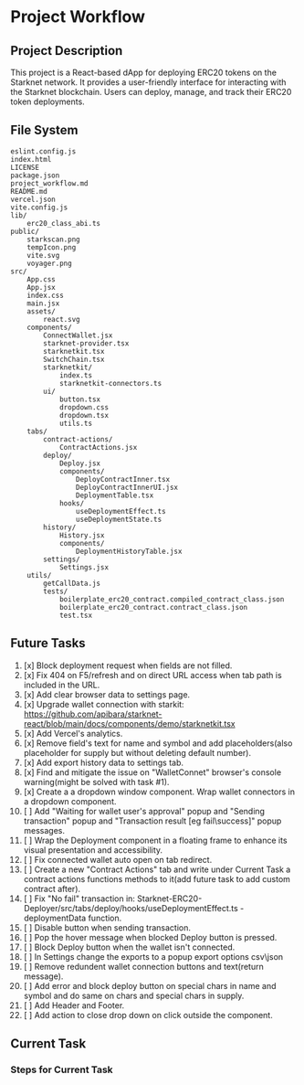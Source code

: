 # Project Workflow

## Project Description
This project is a React-based dApp for deploying ERC20 tokens on the Starknet network.
It provides a user-friendly interface for interacting with the Starknet blockchain.
Users can deploy, manage, and track their ERC20 token deployments.

## File System
```
eslint.config.js
index.html
LICENSE
package.json
project_workflow.md
README.md
vercel.json
vite.config.js
lib/
	erc20_class_abi.ts
public/
	starkscan.png
	tempIcon.png
	vite.svg
	voyager.png
src/
	App.css
	App.jsx
	index.css
	main.jsx
	assets/
		react.svg
	components/
		ConnectWallet.jsx
		starknet-provider.tsx
		starknetkit.tsx
		SwitchChain.tsx
		starknetkit/
			index.ts
			starknetkit-connectors.ts
		ui/
			button.tsx
			dropdown.css
			dropdown.tsx
			utils.ts
	tabs/
		contract-actions/
			ContractActions.jsx
		deploy/
			Deploy.jsx
			components/
				DeployContractInner.tsx
				DeployContractInnerUI.jsx
				DeploymentTable.tsx
			hooks/
				useDeploymentEffect.ts
				useDeploymentState.ts
		history/
			History.jsx
			components/
				DeploymentHistoryTable.jsx
		settings/
			Settings.jsx
	utils/
		getCallData.js
		tests/
			boilerplate_erc20_contract.compiled_contract_class.json
			boilerplate_erc20_contract.contract_class.json
			test.tsx
```

## Future Tasks

1. [x] Block deployment request when fields are not filled.
2. [x] Fix 404 on F5/refresh and on direct URL access when tab path is included in the URL.
3. [x] Add clear browser data to settings page.
4. [x] Upgrade wallet connection with starkit: https://github.com/apibara/starknet-react/blob/main/docs/components/demo/starknetkit.tsx
5. [x] Add Vercel's analytics.
6. [x] Remove field's text for name and symbol and add placeholders(also placeholder for supply but without deleting default number).
7. [x] Add export history data to settings tab.
8. [x] Find and mitigate the issue on "WalletConnet" browser's console warning(might be solved with task #1).
9. [x] Create a a dropdown window component. Wrap wallet connectors in a dropdown component.
10. [ ] Add "Waiting for wallet user's approval" popup and "Sending transaction" popup and "Transaction result [eg fail\success]" popup messages.
11. [ ] Wrap the Deployment component in a floating frame to enhance its visual presentation and accessibility.
12. [ ] Fix connected wallet auto open on tab redirect.
13. [ ] Create a new "Contract Actions" tab and write under Current Task a contract actions functions methods to it(add future task to add custom contract after).
14. [ ] Fix "No fail" transaction in: Starknet-ERC20-Deployer/src/tabs/deploy/hooks/useDeploymentEffect.ts - deploymentData function.
15. [ ] Disable button when sending transaction.
16. [ ] Pop the hover message when blocked Deploy button is pressed.
17. [ ] Block Deploy button when the wallet isn't connected.
18. [ ] In Settings change the exports to a popup export options csv\json
19. [ ] Remove redundent wallet connection buttons and text(return message).
20. [ ] Add error and block deploy button on special chars in name and symbol and do same on chars and special chars in supply.
21. [ ] Add Header and Footer.
22. [ ] Add action to close drop down on click outside the component.

## Current Task

### Steps for Current Task



